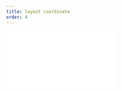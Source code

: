 ```yaml
---
title: layout coordinate
order: 4
---
```


<embed src="@/docs/common/custom/layoutCoordinate.zh.md"></embed>
